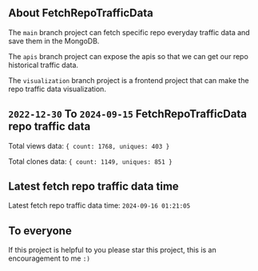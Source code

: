 ## About FetchRepoTrafficData

The `main` branch project can fetch specific repo everyday traffic data and save them in the MongoDB.

The `apis` branch project can expose the apis so that we can get our repo historical traffic data.

The `visualization` branch project is a frontend project that can make the repo traffic data visualization.

## `2022-12-30` To `2024-09-15` FetchRepoTrafficData repo traffic data

Total views data: `{ count: 1768, uniques: 403 }`

Total clones data: `{ count: 1149, uniques: 851 }`

## Latest fetch repo traffic data time

Latest fetch repo traffic data time: `2024-09-16 01:21:05`

## To everyone

If this project is helpful to you please star this project, this is an encouragement to me `:)`



